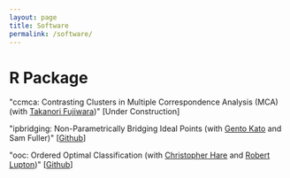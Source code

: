 ```yaml
---
layout: page
title: Software
permalink: /software/
---
```


R Package
===

"ccmca: Contrasting Clusters in Multiple Correspondence Analysis (MCA) (with [Takanori Fujiwara](https://takanori-fujiwara.github.io/))" \[Under Construction\]

"ipbridging: Non-Parametrically Bridging Ideal Points (with [Gento Kato](https://gentok.github.io/) and Sam Fuller)" \[[Github](https://github.com/gentok/ipbridging)\]

"ooc: Ordered Optimal Classification (with [Christopher Hare](https://www.christopherdhare.com/) and [Robert Lupton](https://www.robertnlupton.com/))" \[[Github](https://github.com/tzuliu/ooc)\]
